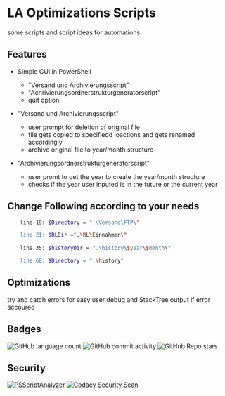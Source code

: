 
# LA Optimizations Scripts

some scripts and script ideas for automations




## Features

- Simple GUI in PowerShell
    -   "Versand und Archivierungsscript"  
    -   "Achrivierungsordnerstrukturgeneratorscript"
    -   quit option

- "Versand und Archivierungsscript"
    -   user prompt for deletion of original file
    -   file gets copied to specifiedd loactions and gets renamed accordingly
    -   archive original file to year/month structure

- "Archivierungsordnerstrukturgeneratorscript"
    -   user promt to get the year to create the year/month structure
    -   checks if the year user inputed is in the future or the current year
## Change Following according to your needs

```bash
    line 19: $Directory = ".\Versand\FTP\"

    line 21: $RLDir =".\RL\Einnahmen\"
    
    line 35: $historyDir = ".\history\$year\$month\" 

    line 68: $Directory = ".\history"
```
    
## Optimizations

try and catch errors for easy user debug and StackTree output if error accoured

## Badges
![GitHub language count](https://img.shields.io/github/languages/count/Duncan1106/LA?color=lime&label=languages&logo=gray)
![GitHub commit activity](https://img.shields.io/github/commit-activity/m/Duncan1106/LA)
![GitHub Repo stars](https://img.shields.io/github/stars/Duncan1106/LA?style=plastic)

## Security

[![PSScriptAnalyzer](https://github.com/Duncan1106/LA/actions/workflows/powershell.yml/badge.svg)](https://github.com/Duncan1106/LA/actions/workflows/powershell.yml)
[![Codacy Security Scan](https://github.com/Duncan1106/LA/actions/workflows/codacy.yml/badge.svg)](https://github.com/Duncan1106/LA/actions/workflows/codacy.yml)
